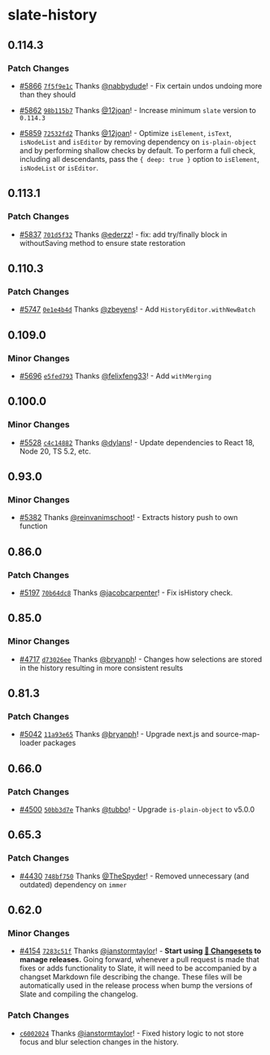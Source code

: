 # slate-history

## 0.114.3

### Patch Changes

- [#5866](https://github.com/ianstormtaylor/slate/pull/5866) [`7f5f9e1c`](https://github.com/ianstormtaylor/slate/commit/7f5f9e1c626e61ec476087212b22ee9ff86538e4) Thanks [@nabbydude](https://github.com/nabbydude)! - Fix certain undos undoing more than they should

- [#5862](https://github.com/ianstormtaylor/slate/pull/5862) [`98b115b7`](https://github.com/ianstormtaylor/slate/commit/98b115b7e1ce8a9bfec57f80bcb9a4e11152eca5) Thanks [@12joan](https://github.com/12joan)! - Increase minimum `slate` version to `0.114.3`

- [#5859](https://github.com/ianstormtaylor/slate/pull/5859) [`72532fd2`](https://github.com/ianstormtaylor/slate/commit/72532fd2d7be594251ea26fefb5c1ce8337b76ed) Thanks [@12joan](https://github.com/12joan)! - Optimize `isElement`, `isText`, `isNodeList` and `isEditor` by removing dependency on `is-plain-object` and by performing shallow checks by default. To perform a full check, including all descendants, pass the `{ deep: true }` option to `isElement`, `isNodeList` or `isEditor`.

## 0.113.1

### Patch Changes

- [#5837](https://github.com/ianstormtaylor/slate/pull/5837) [`701d5f32`](https://github.com/ianstormtaylor/slate/commit/701d5f320f37733071150dd0f78201f3bf7bfdc9) Thanks [@ederzz](https://github.com/ederzz)! - fix: add try/finally block in withoutSaving method to ensure state restoration

## 0.110.3

### Patch Changes

- [#5747](https://github.com/ianstormtaylor/slate/pull/5747) [`0e1e4b4d`](https://github.com/ianstormtaylor/slate/commit/0e1e4b4dbf470d7ec795309e510ce683674a4ce5) Thanks [@zbeyens](https://github.com/zbeyens)! - Add `HistoryEditor.withNewBatch`

## 0.109.0

### Minor Changes

- [#5696](https://github.com/ianstormtaylor/slate/pull/5696) [`e5fed793`](https://github.com/ianstormtaylor/slate/commit/e5fed793e7ed592298af2fa1fc8d2dde21ebf326) Thanks [@felixfeng33](https://github.com/felixfeng33)! - Add `withMerging`

## 0.100.0

### Minor Changes

- [#5528](https://github.com/ianstormtaylor/slate/pull/5528) [`c4c14882`](https://github.com/ianstormtaylor/slate/commit/c4c14882edf13828f6583a88e50754ce63583bd7) Thanks [@dylans](https://github.com/dylans)! - Update dependencies to React 18, Node 20, TS 5.2, etc.

## 0.93.0

### Minor Changes

- [#5382](https://github.com/ianstormtaylor/slate/commit/bab6943be9e0a307538c29a9dc5fcf23c09c5e40) Thanks [@reinvanimschoot](https://github.com/reinvanimschoot)! - Extracts history push to own function

## 0.86.0

### Patch Changes

- [#5197](https://github.com/ianstormtaylor/slate/pull/5197) [`70b64dc8`](https://github.com/ianstormtaylor/slate/commit/70b64dc8f10199658ac09bfef141b56187498652) Thanks [@jacobcarpenter](https://github.com/jacobcarpenter)! - Fix isHistory check.

## 0.85.0

### Minor Changes

- [#4717](https://github.com/ianstormtaylor/slate/pull/4717) [`d73026ee`](https://github.com/ianstormtaylor/slate/commit/d73026eed2d190da6153e91a914717978b155d8e) Thanks [@bryanph](https://github.com/bryanph)! - Changes how selections are stored in the history resulting in more consistent results

## 0.81.3

### Patch Changes

- [#5042](https://github.com/ianstormtaylor/slate/pull/5042) [`11a93e65`](https://github.com/ianstormtaylor/slate/commit/11a93e65de4b197a43777e575caf13d7a05d5dc9) Thanks [@bryanph](https://github.com/bryanph)! - Upgrade next.js and source-map-loader packages

## 0.66.0

### Patch Changes

- [#4500](https://github.com/ianstormtaylor/slate/pull/4500) [`50bb3d7e`](https://github.com/ianstormtaylor/slate/commit/50bb3d7e32d640957018831526235ca656963f1d) Thanks [@tubbo](https://github.com/tubbo)! - Upgrade `is-plain-object` to v5.0.0

## 0.65.3

### Patch Changes

- [#4430](https://github.com/ianstormtaylor/slate/pull/4430) [`748bf750`](https://github.com/ianstormtaylor/slate/commit/748bf7500557507a999796749cef28b0d1eb79d9) Thanks [@TheSpyder](https://github.com/TheSpyder)! - Removed unnecessary (and outdated) dependency on `immer`

## 0.62.0

### Minor Changes

- [#4154](https://github.com/ianstormtaylor/slate/pull/4154) [`7283c51f`](https://github.com/ianstormtaylor/slate/commit/7283c51feb83cb8522bc16efce09bb01c29400b9) Thanks [@ianstormtaylor](https://github.com/ianstormtaylor)! - **Start using [🦋 Changesets](https://github.com/atlassian/changesets) to manage releases.** Going forward, whenever a pull request is made that fixes or adds functionality to Slate, it will need to be accompanied by a changset Markdown file describing the change. These files will be automatically used in the release process when bump the versions of Slate and compiling the changelog.

### Patch Changes

- [`c6002024`](https://github.com/ianstormtaylor/slate/commit/c60020244b9d25094edb0ffcca8b49dead9b31dc) Thanks [@ianstormtaylor](https://github.com/ianstormtaylor)! - Fixed history logic to not store focus and blur selection changes in the history.
